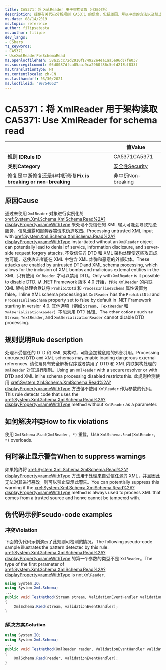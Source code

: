 ```yaml
---
title: CA5371：将 XmlReader 用于架构读取（代码分析）
description: 提供有关代码分析规则 CA5371 的信息，包括原因、解决冲突的方法以及禁止显示该规则的时机。
ms.date: 08/14/2019
ms.topic: reference
author: filipsebesta
ms.author: filipse
dev_langs:
- CSharp
f1_keywords:
- CA5371
- UseXmlReaderForSchemaRead
ms.openlocfilehash: 58a15cc72d2910f174922e4ea1aa5e96d17fe037
ms.sourcegitcommit: 05d0087dfca85aac9ca2960f86c5efd218bf833f
ms.translationtype: HT
ms.contentlocale: zh-CN
ms.lasthandoff: 03/30/2021
ms.locfileid: "99754662"
---
```

# <a name="ca5371-use-xmlreader-for-schema-read"></a><span data-ttu-id="c3687-103">CA5371：将 XmlReader 用于架构读取</span><span class="sxs-lookup"><span data-stu-id="c3687-103">CA5371: Use XmlReader for schema read</span></span>

| | <span data-ttu-id="c3687-104">值</span><span class="sxs-lookup"><span data-stu-id="c3687-104">Value</span></span> |
|-|-|
| <span data-ttu-id="c3687-105">**规则 ID**</span><span class="sxs-lookup"><span data-stu-id="c3687-105">**Rule ID**</span></span> |<span data-ttu-id="c3687-106">CA5371</span><span class="sxs-lookup"><span data-stu-id="c3687-106">CA5371</span></span>|
| <span data-ttu-id="c3687-107">**类别**</span><span class="sxs-lookup"><span data-stu-id="c3687-107">**Category**</span></span> |[<span data-ttu-id="c3687-108">安全性</span><span class="sxs-lookup"><span data-stu-id="c3687-108">Security</span></span>](security-warnings.md)|
| <span data-ttu-id="c3687-109">修复是中断修复还是非中断修复</span><span class="sxs-lookup"><span data-stu-id="c3687-109">**Fix is breaking or non-breaking**</span></span> |<span data-ttu-id="c3687-110">非中断</span><span class="sxs-lookup"><span data-stu-id="c3687-110">Non-breaking</span></span>|

## <a name="cause"></a><span data-ttu-id="c3687-111">原因</span><span class="sxs-lookup"><span data-stu-id="c3687-111">Cause</span></span>

<span data-ttu-id="c3687-112">通过未使用 `XmlReader` 对象进行实例化的 <xref:System.Xml.Schema.XmlSchema.Read%2A?displayProperty=nameWithType> 来处理不受信任的 XML 输入可能会导致拒绝服务、信息泄露和服务器端请求伪造攻击。</span><span class="sxs-lookup"><span data-stu-id="c3687-112">Processing untrusted XML input with <xref:System.Xml.Schema.XmlSchema.Read%2A?displayProperty=nameWithType> instantiated without an `XmlReader` object can potentially lead to denial of service, information disclosure, and server-side request forgery attacks.</span></span> <span data-ttu-id="c3687-113">不受信任的 DTD 和 XML 架构处理使这些攻击成为可能，这使攻击者能在 XML 中包含 XML 炸弹和恶意的外部实体。</span><span class="sxs-lookup"><span data-stu-id="c3687-113">These attacks are enabled by untrusted DTD and XML schema processing, which allows for the inclusion of XML bombs and malicious external entities in the XML.</span></span> <span data-ttu-id="c3687-114">只有使用 `XmlReader` 才可以禁用 DTD。</span><span class="sxs-lookup"><span data-stu-id="c3687-114">Only with `XmlReader` is it possible to disable DTD.</span></span> <span data-ttu-id="c3687-115">从 .NET Framework 版本 4.0 开始，作为 `XmlReader` 的内联 XML 架构处理会默认将 `ProhibitDtd` 和 `ProcessInlineSchema` 属性设置为 false。</span><span class="sxs-lookup"><span data-stu-id="c3687-115">Inline XML schema processing as `XmlReader` has the `ProhibitDtd` and `ProcessInlineSchema` property set to false by default in .NET Framework starting in version 4.0.</span></span> <span data-ttu-id="c3687-116">其他选项（例如 `Stream`、`TextReader` 和 `XmlSerializationReader`）不能禁用 DTD 处理。</span><span class="sxs-lookup"><span data-stu-id="c3687-116">The  other options such as `Stream`, `TextReader`, and `XmlSerializationReader` cannot disable DTD processing.</span></span>

## <a name="rule-description"></a><span data-ttu-id="c3687-117">规则说明</span><span class="sxs-lookup"><span data-stu-id="c3687-117">Rule description</span></span>

<span data-ttu-id="c3687-118">处理不受信任的 DTD 和 XML 架构时，可能会加载危险的外部引用。</span><span class="sxs-lookup"><span data-stu-id="c3687-118">Processing untrusted DTD and XML schemas may enable loading dangerous external references.</span></span> <span data-ttu-id="c3687-119">请使用具有安全解析程序或者禁用了 DTD 和 XML 内联架构处理的 `XmlReader` 对其进行限制。</span><span class="sxs-lookup"><span data-stu-id="c3687-119">Using an `XmlReader` with a secure resolver or with DTD and XML inline schema processing disabled restricts this.</span></span> <span data-ttu-id="c3687-120">此规则检测使用 <xref:System.Xml.Schema.XmlSchema.Read%2A?displayProperty=nameWithType> 方法但不使用 `XmlReader` 作为参数的代码。</span><span class="sxs-lookup"><span data-stu-id="c3687-120">This rule detects code that uses the <xref:System.Xml.Schema.XmlSchema.Read%2A?displayProperty=nameWithType> method without `XmlReader` as a parameter.</span></span>

## <a name="how-to-fix-violations"></a><span data-ttu-id="c3687-121">如何解决冲突</span><span class="sxs-lookup"><span data-stu-id="c3687-121">How to fix violations</span></span>

<span data-ttu-id="c3687-122">使用 `XmlSchema.Read(XmlReader, *)` 重载。</span><span class="sxs-lookup"><span data-stu-id="c3687-122">Use `XmlSchema.Read(XmlReader, *)` overloads.</span></span>

## <a name="when-to-suppress-warnings"></a><span data-ttu-id="c3687-123">何时禁止显示警告</span><span class="sxs-lookup"><span data-stu-id="c3687-123">When to suppress warnings</span></span>

<span data-ttu-id="c3687-124">如果始终将 <xref:System.Xml.Schema.XmlSchema.Read%2A?displayProperty=nameWithType> 方法用于处理来自受信任源的 XML，并且因此无法对其进行篡改，则可以禁止显示此警告。</span><span class="sxs-lookup"><span data-stu-id="c3687-124">You can potentially suppress this warning if the <xref:System.Xml.Schema.XmlSchema.Read%2A?displayProperty=nameWithType> method is always used to process XML that comes from a trusted source and hence cannot be tampered with.</span></span>

## <a name="pseudo-code-examples"></a><span data-ttu-id="c3687-125">伪代码示例</span><span class="sxs-lookup"><span data-stu-id="c3687-125">Pseudo-code examples</span></span>

### <a name="violation"></a><span data-ttu-id="c3687-126">冲突</span><span class="sxs-lookup"><span data-stu-id="c3687-126">Violation</span></span>

<span data-ttu-id="c3687-127">下面的伪代码示例演示了此规则可检测的情况。</span><span class="sxs-lookup"><span data-stu-id="c3687-127">The following pseudo-code sample illustrates the pattern detected by this rule.</span></span>
<span data-ttu-id="c3687-128"><xref:System.Xml.Schema.XmlSchema.Read%2A?displayProperty=nameWithType> 的第一个参数的类型不是 `XmlReader`。</span><span class="sxs-lookup"><span data-stu-id="c3687-128">The type of the first parameter of <xref:System.Xml.Schema.XmlSchema.Read%2A?displayProperty=nameWithType> is not `XmlReader`.</span></span>

```csharp
using System.IO;
using System.Xml.Schema;
...
public void TestMethod(Stream stream, ValidationEventHandler validationEventHandler)
{
    XmlSchema.Read(stream, validationEventHandler);
}
```

### <a name="solution"></a><span data-ttu-id="c3687-129">解决方案</span><span class="sxs-lookup"><span data-stu-id="c3687-129">Solution</span></span>

```csharp
using System.IO;
using System.Xml.Schema;
...
public void TestMethod(XmlReader reader, ValidationEventHandler validationEventHandler)
{
    XmlSchema.Read(reader, validationEventHandler);
}
```
